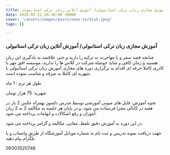 ```yaml
---
title: آموزش مجازی زبان ترکی استانبولی/ آموزش آنلاین زبان ترکی استانبولی
date: 2020-05-11 20:30:00 +0000
cover: "/assets/images/posts/news-turkish.jpeg"
tags: []

---
```

### آموزش مجازی زبان ترکی استانبولی/ آموزش آنلاین زبان ترکی استانبولی

چنانچه قصد سفر و یا مهاجرت به ترکیه را دارید و حتی علاقمند به یادگیری این زبان هستید و زمان کافی و شاید حوصله شرکت در کلاس ها را  ندارید، موسسه افق مهر با کادری کاملا حرفه ای اقدام به برگزاری دوره های مجازی آموزش زبان ترکی استانبولی با شهریه ای کاملا به صرفه و مناسب نموده است.

طول هر ترم : 1 ماه

شهریه: 75 هزار تومان

نحوه آموزش: فایل های صوتی آموزشی توسط مدرس دلسوز بهمراه عکس 2 بار در هفته در کانالی مجزا فرستاده می شود، و در پایان هر جلسه به مکالمه 2 به 2 زبان آموزان و رفع اشکالات و ابهامات پرداخته می شود.

در این دوره به آموزش دقیق تلفظ، معانی، مکالمه و گرامر پرداخته می شود.

جهت دریافت نمونه تدریس و ثبت نام به شماره موبایل آموزشگاه از طریق واتساپ و یا تلگرام پیام دهید.

09303520748